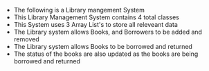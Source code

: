 - The following is a Library mangement System
- This Library Management System contains 4 total classes
- This System uses 3 Array List's to store all releveant data
- The Library system allows Books, and Borrowers to be added and removed
- The Library system allows Books to be borrowed and returned
- The status of the books are also updated as the books are being borrowed and returned
